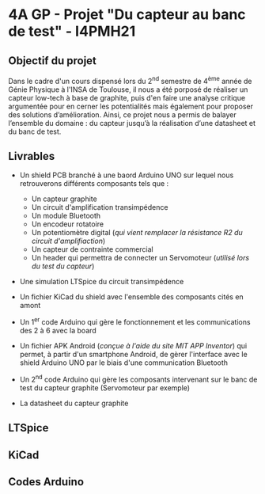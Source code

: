 # 4A GP - Projet "Du capteur au banc de test" - I4PMH21

## Objectif du projet
Dans le cadre d'un cours dispensé lors du 2<sup>nd</sup> semestre de 4<sup>ème</sup> année de Génie Physique à l'INSA de Toulouse, il nous a été porposé de réaliser un capteur low-tech à base de graphite, puis d'en faire une analyse critique argumentée pour en cerner les potentialités mais également pour proposer des solutions d’amélioration. Ainsi, ce projet nous a permis de balayer l’ensemble du domaine : du capteur jusqu’à la réalisation d’une datasheet et du banc de test.


## Livrables
* Un shield PCB branché à une baord Arduino UNO sur lequel nous retrouverons différents composants tels que :
  - Un capteur graphite
  - Un circuit d'amplification transimpédence
  - Un module Bluetooth
  - Un encodeur rotatoire
  - Un potentiomètre digital (_qui vient remplacer la résistance R2 du circuit d'amplifiaction_)
  - Un capteur de contrainte commercial
  - Un header qui permettra de connecter un Servomoteur (_utilisé lors du test du capteur_)

* Une simulation LTSpice du circuit transimpédence

* Un fichier KiCad du shield avec l'ensemble des composants cités en amont

* Un 1<sup>er</sup> code Arduino qui gère le fonctionnement et les communications des 2 à 6 avec la board

* Un fichier APK Android (_conçue à l'aide du site MIT APP Inventor_) qui permet, à partir d'un smartphone Android, de gèrer l'interface avec le shield Arduino UNO par le biais d'une communication Bluetooth

* Un 2<sup>nd</sup> code Arduino qui gère les composants intervenant sur le banc de test du capteur graphite (Servomoteur par exemple)

* La datasheet du capteur graphite


## LTSpice


## KiCad

## Codes Arduino
